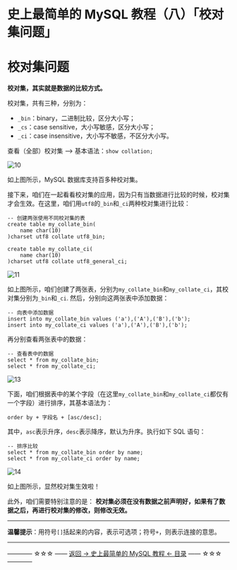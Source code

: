 # 史上最简单的 MySQL 教程（八）「校对集问题」

校对集问题
=====

**校对集，其实就是数据的比较方式。**

校对集，共有三种，分别为：

 - `_bin`：binary，二进制比较，区分大小写；
 - `_cs`：case sensitive，大小写敏感，区分大小写；
 - `_ci`：case insensitive，大小写不敏感，不区分大小写。

查看（全部）校对集 --> 基本语法：`show collation;`

![10](http://img.blog.csdn.net/20170505184606504)

如上图所示，MySQL 数据库支持百多种校对集。

接下来，咱们在一起看看校对集的应用，因为只有当数据进行比较的时候，校对集才会生效。在这里，咱们用`utf8`的`_bin`和`_ci`两种校对集进行比较：

```
-- 创建两张使用不同校对集的表
create table my_collate_bin(
	name char(10)
)charset utf8 collate utf8_bin;

create table my_collate_ci(
	name char(10)
)charset utf8 collate utf8_general_ci;

```

![11](http://img.blog.csdn.net/20170505185330045)

如上图所示，咱们创建了两张表，分别为`my_collate_bin`和`my_collate_ci`，其校对集分别为`_bin`和`_ci`. 然后，分别向这两张表中添加数据：

```
-- 向表中添加数据
insert into my_collate_bin values ('a'),('A'),('B'),('b');
insert into my_collate_ci values ('a'),('A'),('B'),('b');
```

再分别查看两张表中的数据：

```
-- 查看表中的数据
select * from my_collate_bin;
select * from my_collate_ci;
```
![13](http://img.blog.csdn.net/20170505190118166)

下面，咱们根据表中的某个字段（在这里`my_collate_bin`和`my_collate_ci`都仅有一个字段）进行排序，其基本语法为：

```
order by + 字段名 + [asc/desc];
```
其中，`asc`表示升序，`desc`表示降序，默认为升序。执行如下 SQL 语句：

```
-- 排序比较
select * from my_collate_bin order by name;
select * from my_collate_ci order by name;
```

![14](http://img.blog.csdn.net/20170505190700955)

如上图所示，显然校对集生效啦！

此外，咱们需要特别注意的是：	**校对集必须在没有数据之前声明好，如果有了数据之后，再进行校对集的修改，则修改无效。**


----------

**温馨提示**：用符号`[]`括起来的内容，表示可选项；符号`+`，则表示连接的意思。

----------
———— ☆☆☆ —— [返回 -> 史上最简单的 MySQL 教程 <- 目录](https://github.com/guobinhit/mysql-tutorial/blob/master/README.md) —— ☆☆☆ ————



